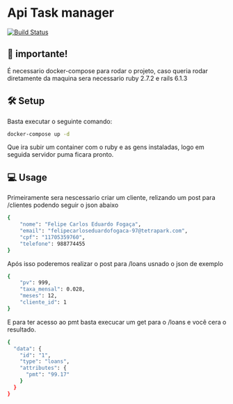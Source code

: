 # Api Task manager


[![Build Status](https://travis-ci.org/joemccann/dillinger.svg?branch=master)](https://travis-ci.org/joemccann/dillinger)

## 🚨 importante!
É necessario docker-compose para rodar o projeto, caso queria rodar diretamente da maquina sera necessario ruby 2.7.2 e rails 6.1.3

## 🛠 Setup
Basta executar o seguinte comando:
```sh
docker-compose up -d
```
Que ira subir um container com o ruby e as gens instaladas, logo em seguida servidor puma ficara pronto.

## 💻 Usage
Primeiramente sera nescessario criar um cliente, relizando um post para /clientes podendo seguir o json abaixo 

```sh
{
	"nome": "Felipe Carlos Eduardo Fogaça",
	"email": "felipecarloseduardofogaca-97@tetrapark.com", 
	"cpf": "11705359760",
	"telefone": 988774455
}
```
Após isso poderemos realizar o post para /loans usnado o json de exemplo
```sh
{
	"pv": 999,
	"taxa_mensal": 0.028,
	"meses": 12,
	"cliente_id": 1
}
```
E para ter acesso ao pmt basta execucar um get para o /loans e você cera o resultado.
```sh
{
  "data": {
    "id": "1",
    "type": "loans",
    "attributes": {
      "pmt": "99.17"
    }
  }
}
```
